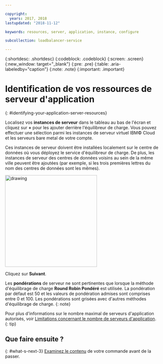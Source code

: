 ```yaml
---

copyright:
  years: 2017, 2018
lastupdated: "2018-11-12"

keywords: resources, server, application, instance, configure

subcollection: loadbalancer-service

---
```


{:shortdesc: .shortdesc}
{:codeblock: .codeblock}
{:screen: .screen}
{:new_window: target="_blank"}
{:pre: .pre}
{:table: .aria-labeledby="caption"}
{:note: .note}
{:important: .important}

# Identification de vos ressources de serveur d'application
{: #identifying-your-application-server-resources}

Localisez vos **instances de serveur** dans le tableau au bas de l'écran et cliquez sur **+** pour les ajouter derrière l'équilibreur de charge. Vous pouvez effectuer une sélection parmi les instances de serveur virtuel IBM© Cloud et les serveurs bare metal de votre compte.

Ces instances de serveur doivent être installées localement sur le centre de données où vous déployez le service d'équilibreur de charge. De plus, les instances de serveur des centres de données voisins au sein de la même ville peuvent être ajoutées (par exemple, si les trois premières lettres du nom des centres de données sont les mêmes).

<img src="images/locate-server-instance.png" alt="drawing" style="width: 300px;"/>

Cliquez sur **Suivant**.

Les **pondérations** de serveur ne sont pertinentes que lorsque la méthode d'équilibrage de charge **Round Robin Pondéré** est utilisée. La pondération par défaut est 50 et les valeurs de pondération admises sont comprises entre 0 et 100. Les pondérations sont grisées avec d'autres méthodes d'équilibrage de charge.
{: note}

Pour plus d'informations sur le nombre maximal de serveurs d'application autorisés, voir [Limitations concernant le nombre de serveurs d'application](/docs/infrastructure/loadbalancer-service?topic=loadbalancer-service-faqs-for-ibm-cloud-load-balancer#what-s-the-maximum-number-of-compute-instances-i-can-associate-with-my-load-balancer-).
{: tip}

## Que faire ensuite ?
{: #what-s-next-3}
[Examinez le contenu](/docs/infrastructure/loadbalancer-service?topic=loadbalancer-service-review-and-place-your-order) de votre commande avant de la passer.
